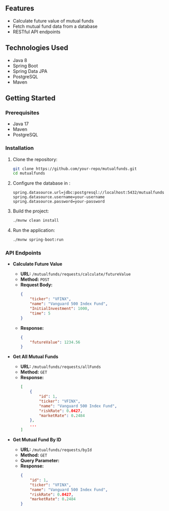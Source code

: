 ## Features

- Calculate future value of mutual funds
- Fetch mutual fund data from a database
- RESTful API endpoints

## Technologies Used

- Java 8
- Spring Boot
- Spring Data JPA
- PostgreSQL
- Maven

## Getting Started

### Prerequisites

- Java 17
- Maven
- PostgreSQL

### Installation

1. Clone the repository:
    ```sh
    git clone https://github.com/your-repo/mutualfunds.git
    cd mutualfunds
    ```

2. Configure the database in :
    ```properties
    spring.datasource.url=jdbc:postgresql://localhost:5432/mutualfunds
    spring.datasource.username=your-username
    spring.datasource.password=your-password
    ```

3. Build the project:
    ```sh
    ./mvnw clean install
    ```

4. Run the application:
    ```sh
    ./mvnw spring-boot:run
    ```

### API Endpoints

- **Calculate Future Value**
    - **URL:** `/mutualfunds/requests/calculate/futureValue`
    - **Method:** `POST`
    - **Request Body:**
        ```json
        {
            "ticker": "VFINX",
            "name": "Vanguard 500 Index Fund",
            "InitialInvestment": 1000,
            "time": 5
        }
        ```
    - **Response:**
        ```json
        {
            "futureValue": 1234.56
        }
        ```

- **Get All Mutual Funds**
    - **URL:** `/mutualfunds/requests/allFunds`
    - **Method:** `GET`
    - **Response:**
        ```json
        [
            {
                "id": 1,
                "ticker": "VFINX",
                "name": "Vanguard 500 Index Fund",
                "riskRate": 0.0427,
                "marketRate": 0.2484
            },
            ...
        ]
        ```

- **Get Mutual Fund By ID**
    - **URL:** `/mutualfunds/requests/byId`
    - **Method:** `GET`
    - **Query Parameter:** 
    - **Response:**
        ```json
        {
            "id": 1,
            "ticker": "VFINX",
            "name": "Vanguard 500 Index Fund",
            "riskRate": 0.0427,
            "marketRate": 0.2484
        }
        ```

